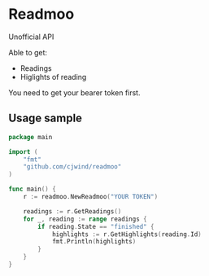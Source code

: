 # Readmoo

Unofficial API

Able to get:

* Readings
* Higlights of reading

You need to get your bearer token first.

## Usage sample

```go
package main

import (
	"fmt"
	"github.com/cjwind/readmoo"
)

func main() {
	r := readmoo.NewReadmoo("YOUR TOKEN")

	readings := r.GetReadings()
	for _, reading := range readings {
		if reading.State == "finished" {
			highlights := r.GetHighlights(reading.Id)
			fmt.Println(highlights)
		}
	}
}
```
